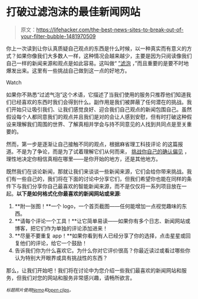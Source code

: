 # 打破过滤泡沫的最佳新闻网站

> 原文：<https://lifehacker.com/the-best-news-sites-to-break-out-of-your-filter-bubble-1481970509>

你上一次读到让你认真质疑自己观点的东西是什么时候，以一种真实而有意义的方式？如果你像我们大多数人一样，这种情况会越来越少，主要是因为只阅读像我们自己一样的新闻来源和观点是如此容易。这叫做“ [”滤泡](http://en.wikipedia.org/wiki/Filter_bubble) ，”而且重要的是要不时地爆发出来。这里有一些挑战自己做到这一点的好地方。

Watch

如果你不熟悉“过滤气泡”这个术语，它描述了当我们使用的服务只推荐他们知道我们已经喜欢的东西时我们会得到什么。副作用是我们被屏蔽了任何潜在的挑战。我们开始只让吸引我们、让我们感觉良好、迎合我们自己观点的新闻包围自己。虽然假设每个人都同意我们的观点并且我们是对的会让人感到安慰，但有时打破这种假设来理解我们周围的世界、了解真相并学会与持不同意见的人找到共同点是至关重要的。

然而，第一步是逐渐让自己接触不同的观点，根据麻省理工科技评论 的这篇报道。不是为了争论，而是为了试着理解它们从何而来， [挑战你自己的确认偏见](https://lifehacker.com/how-to-determine-if-a-controversial-statement-is-scient-5919830) ，理性地决定你相信真相在哪里——是你开始的地方，还是其他地方。

既然我们在谈论新闻，那就让我们来谈谈一些新闻来源，它们会给你带来挑战。我们有一些自己的，我们将在下面的讨论中分享它们，但我们希望你也能在同样的条件下与我们分享你自己最喜欢的智能新闻来源，而不是仅仅将一系列项目放在一起。**以下是如何格式化你最喜欢的新闻网站或来源**:

1.  **附一张图！**一个 logo，一个首页截图——任何能增加一点视觉趣味的东西。
2.  **请每个评论一个工具！**让它简单易读——如果你有多个日志、新闻网站或博客，把它们作为单独的评论添加进来！
3.  **尽量不要重复 app！**如果你看到有人已经分享了你的选择，点击星星或回复他们的评论，给它一个鼓励！
4.  告诉我们你为什么喜欢它。为什么你对它评价很高？你最近读过或看过哪些你认为特别大开眼界或具有挑战性的东西？

那么，让我们开始吧！我们将在讨论中为您介绍一些我们最喜欢的新闻网站和服务，但我们对您的网站和服务非常感兴趣，请畅所欲言。

<small>*标题照片使用*</small>[<small>*Nemo*</small>](http://pixabay.com/en/new-paper-newspaper-papers-print-37782/)<small>*和*</small>[<small>*open clips*</small>](http://pixabay.com/en/blue-bubble-shiny-157652/)<small>*。*</small>